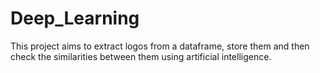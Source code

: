 # Deep_Learning
This project aims to extract logos from a dataframe, store them and then check the similarities between them using artificial intelligence.
